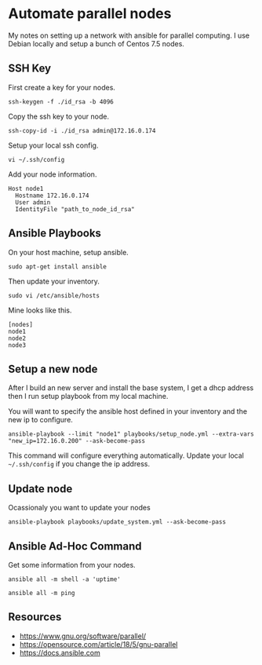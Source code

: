 
# Automate parallel nodes

My notes on setting up a network with ansible for parallel computing. I use Debian locally and setup a bunch of Centos 7.5 nodes.

## SSH Key

First create a key for your nodes.

`ssh-keygen -f ./id_rsa -b 4096`

Copy the ssh key to your node.

`ssh-copy-id -i ./id_rsa admin@172.16.0.174`

Setup your local ssh config.

`vi ~/.ssh/config`

Add your node information.

```
Host node1
  Hostname 172.16.0.174
  User admin
  IdentityFile "path_to_node_id_rsa"
```

## Ansible Playbooks

On your host machine, setup ansible.

`sudo apt-get install ansible`

Then update your inventory.

`sudo vi /etc/ansible/hosts`

Mine looks like this.

```
[nodes]
node1
node2
node3
```

## Setup a new node

After I build an new server and install the base system, I get a dhcp address then I run setup playbook from my local machine.

You will want to specify the ansible host defined in your inventory and the new ip to configure.

`ansible-playbook --limit "node1" playbooks/setup_node.yml --extra-vars "new_ip=172.16.0.200" --ask-become-pass`

This command will configure everything automatically. Update your local `~/.ssh/config` if you change the ip address. 

## Update node

Ocassionaly you want to update your nodes

`ansible-playbook playbooks/update_system.yml --ask-become-pass`

## Ansible Ad-Hoc Command

Get some information from your nodes.

`ansible all -m shell -a 'uptime'`

`ansible all -m ping`

## Resources

* https://www.gnu.org/software/parallel/
* https://opensource.com/article/18/5/gnu-parallel
* https://docs.ansible.com



